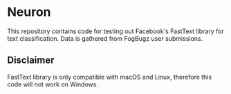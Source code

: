 # Neuron  

This repository contains code for testing out Facebook's FastText library for text classification. Data is gathered from FogBugz user submissions.  

## Disclaimer  

FastText library is only compatible with macOS and Linux, therefore this code will not work on Windows.
